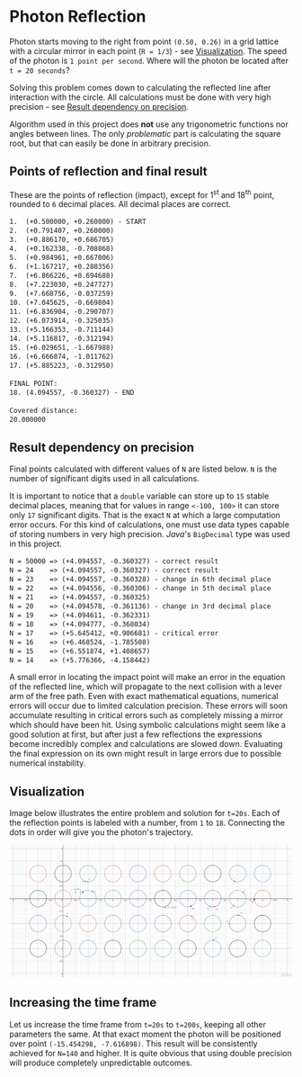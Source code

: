 # Photon Reflection #

Photon starts moving to the right from point `(0.50, 0.26)` in a grid lattice with a circular mirror 
in each point (`R = 1/3`) - see [Visualization](https://github.com/LMesaric/PhotonReflection#visualization). 
The speed of the photon is `1 point per second`. Where will the photon be located after `t = 20 seconds`?

Solving this problem comes down to calculating the reflected line after interaction with the circle. 
All calculations must be done with very high precision - see 
[Result dependency on precision](https://github.com/LMesaric/PhotonReflection#result-dependency-on-precision).

Algorithm used in this project does **not** use any trigonometric functions nor angles between lines. 
The only _problematic_ part is calculating the square root, but that can easily be done in arbitrary precision.

## Points of reflection and final result ##

These are the points of reflection (impact), except for 1<sup>st</sup> and 18<sup>th</sup> point, 
rounded to `6` decimal places. All decimal places are correct.

    1.  (+0.500000, +0.260000) - START
    2.  (+0.791407, +0.260000)
    3.  (+0.886170, +0.686705)
    4.  (+0.162338, -0.708868)
    5.  (+0.984961, +0.667006)
    6.  (+1.167217, +0.288356)
    7.  (+6.866226, +0.694688)
    8.  (+7.223030, +0.247727)
    9.  (+7.668756, -0.037259)
    10. (+7.045625, -0.669804)
    11. (+6.836904, -0.290707)
    12. (+6.073914, -0.325035)
    13. (+5.166353, -0.711144)
    14. (+5.116817, -0.312194)
    15. (+6.029651, -1.667988)
    16. (+6.666874, -1.011762)
    17. (+5.885223, -0.312950)

    FINAL POINT: 
    18. (4.094557, -0.360327) - END

    Covered distance: 
    20.000000


## Result dependency on precision ##

Final points calculated with different values of `N` are listed below. 
`N` is the number of significant digits used in all calculations.

It is important to notice that a `double` variable can store up to `15` stable decimal places, 
meaning that for values in range `<-100, 100>` it can store only `17` significant digits. 
That is the exact `N` at which a large computation error occurs. 
For this kind of calculations, one must use data types capable of storing numbers in very high precision.
_Java_'s `BigDecimal` type was used in this project. 

    N = 50000 => (+4.094557, -0.360327) - correct result
    N = 24    => (+4.094557, -0.360327) - correct result
    N = 23    => (+4.094557, -0.360328) - change in 6th decimal place
    N = 22    => (+4.094556, -0.360306) - change in 5th decimal place
    N = 21    => (+4.094557, -0.360325)
    N = 20    => (+4.094578, -0.361136) - change in 3rd decimal place
    N = 19    => (+4.094611, -0.362331)
    N = 18    => (+4.094777, -0.368034)
    N = 17    => (+5.645412, +0.906681) - critical error
    N = 16    => (+6.468524, -1.785508)
    N = 15    => (+6.551874, +1.408657)
    N = 14    => (+5.776366, -4.158442)

A small error in locating the impact point will make an error in the equation of the reflected line, 
which will propagate to the next collision with a lever arm of the free path. Even with exact mathematical equations,
numerical errors will occur due to limited calculation precision. These errors will soon accumulate resulting in 
critical errors such as completely missing a mirror which should have been hit. 
Using symbolic calculations might seem like a good solution at first, but after just a few reflections 
the expressions become incredibly complex and calculations are slowed down. Evaluating the final expression on its own
might result in large errors due to possible numerical instability. 


## Visualization ##

Image below illustrates the entire problem and solution for `t=20s`. Each of the reflection points is 
labeled with a number, from `1` to `18`. Connecting the dots in order will give you the photon's trajectory. 

![Desmos graph](https://raw.githubusercontent.com/LMesaric/PhotonReflection/master/images/PhotonReflection.png)

## Increasing the time frame ##

Let us increase the time frame from `t=20s` to `t=200s`, keeping all other parameters the same. 
At that exact moment the photon will be positioned over point `(-15.454298, -7.616898)`. 
This result will be consistently achieved for `N=140` and higher. It is quite obvious that using double precision
will produce completely unpredictable outcomes. 
